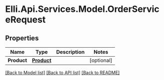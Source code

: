 # Elli.Api.Services.Model.OrderServiceRequest
## Properties

Name | Type | Description | Notes
------------ | ------------- | ------------- | -------------
**Product** | [**Product**](Product.md) |  | [optional] 

[[Back to Model list]](../README.md#documentation-for-models) [[Back to API list]](../README.md#documentation-for-api-endpoints) [[Back to README]](../README.md)

